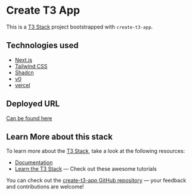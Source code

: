 # Create T3 App

This is a [T3 Stack](https://create.t3.gg/) project bootstrapped with `create-t3-app`.

## Technologies used

- [Next.js](https://nextjs.org)
- [Tailwind CSS](https://tailwindcss.com)
- [Shadcn](https://ui.shadcn.com/)
- [v0](https://v0.app/)
- [vercel](https://vercel.com/)

## Deployed URL
[Can be found here](https://music-dashboard-ivory.vercel.app/)


## Learn More about this stack

To learn more about the [T3 Stack](https://create.t3.gg/), take a look at the following resources:

- [Documentation](https://create.t3.gg/)
- [Learn the T3 Stack](https://create.t3.gg/en/faq#what-learning-resources-are-currently-available) — Check out these awesome tutorials

You can check out the [create-t3-app GitHub repository](https://github.com/t3-oss/create-t3-app) — your feedback and contributions are welcome!
